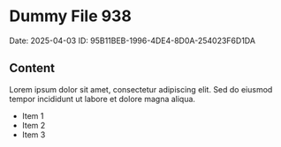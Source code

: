 # Dummy File 938

Date: 2025-04-03
ID: 95B11BEB-1996-4DE4-8D0A-254023F6D1DA

## Content

Lorem ipsum dolor sit amet, consectetur adipiscing elit.
Sed do eiusmod tempor incididunt ut labore et dolore magna aliqua.

* Item 1
* Item 2
* Item 3

